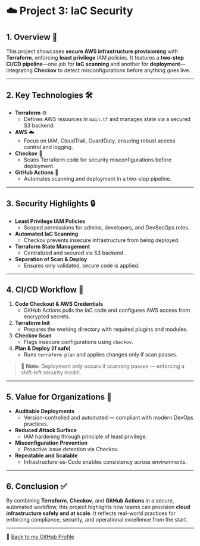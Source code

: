# ☁️ Project 3: IaC Security

## 1. Overview 🚀
This project showcases **secure AWS infrastructure provisioning** with **Terraform**, enforcing **least privilege** IAM policies. It features a **two-step CI/CD pipeline**—one job for **IaC scanning** and another for **deployment**—integrating **Checkov** to detect misconfigurations before anything goes live.

---

## 2. Key Technologies 🛠
- **Terraform** ⚙️  
  - Defines AWS resources in `main.tf` and manages state via a secured S3 backend.
- **AWS** ☁️  
  - Focus on IAM, CloudTrail, GuardDuty, ensuring robust access control and logging.
- **Checkov** 🔎  
  - Scans Terraform code for security misconfigurations before deployment.
- **GitHub Actions** 🤖  
  - Automates scanning and deployment in a two-step pipeline.

---

## 3. Security Highlights 🔒
- **Least Privilege IAM Policies**  
  - Scoped permissions for admins, developers, and DevSecOps roles.
- **Automated IaC Scanning**  
  - Checkov prevents insecure infrastructure from being deployed.
- **Terraform State Management**  
  - Centralized and secured via S3 backend.
- **Separation of Scan & Deploy**  
  - Ensures only validated, secure code is applied.

---

## 4. CI/CD Workflow 🔄
1. **Code Checkout & AWS Credentials**  
   - GitHub Actions pulls the IaC code and configures AWS access from encrypted secrets.
2. **Terraform Init**  
   - Prepares the working directory with required plugins and modules.
3. **Checkov Scan**  
   - Flags insecure configurations using `checkov`.
4. **Plan & Deploy (if safe)**  
   - Runs `terraform plan` and applies changes only if scan passes.

> 🔐 **Note:** Deployment only occurs if scanning passes — enforcing a shift-left security model.

---

## 5. Value for Organizations 💼
- **Auditable Deployments**  
  - Version-controlled and automated — compliant with modern DevOps practices.
- **Reduced Attack Surface**  
  - IAM hardening through principle of least privilege.
- **Misconfiguration Prevention**  
  - Proactive issue detection via Checkov.
- **Repeatable and Scalable**  
  - Infrastructure-as-Code enables consistency across environments.

---

## 6. Conclusion ✅
By combining **Terraform**, **Checkov**, and **GitHub Actions** in a secure, automated workflow, this project highlights how teams can provision **cloud infrastructure safely and at scale**. It reflects real-world practices for enforcing compliance, security, and operational excellence from the start.

---

🔗 [Back to my GitHub Profile](https://github.com/nfroze)